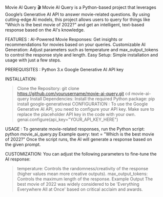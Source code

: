 Movie AI Query 🎬
Movie AI Query is a Python-based project that leverages Google’s Generative AI API to answer movie-related questions.
By using cutting-edge AI models, this project allows users to query for things like "Which is the best movie of 2022?" and get an intelligent, text-based response based on the AI's knowledge.

FEATURES :
AI-Powered Movie Responses: Get insights or recommendations for movies based on your queries.
Customizable AI Generation: Adjust parameters such as temperature and max_output_tokens to control the response style and length.
Easy Setup: Simple installation and usage with just a few steps.

PREREQUISITES :
Python 3.x
Google Generative AI API key

INSTALLATION: 
> Clone the Repository:
git clone https://github.com/yourusername/movie-ai-query.git
cd movie-ai-query
>Install Dependencies: Install the required Python package:
pip install google-generativeai
CONFIGURATION : 
To use the Google Generative AI API, you need to configure your API key. Make sure to replace the placeholder API key in the code with your own.
genai.configure(api_key="YOUR_API_KEY_HERE")

USAGE :
To generate movie-related responses, run the Python script:
python movie_ai_query.py
Example query:
text = "Which is the best movie of 2022?"
Once the script runs, the AI will generate a response based on the given prompt.

CUSTOMIZATION:
You can adjust the following parameters to fine-tune the AI response:
>temperature: Controls the randomness/creativity of the response (higher values mean more creative outputs).
>max_output_tokens: Controls the maximum length of the response.
Example Output
The best movie of 2022 was widely considered to be 'Everything Everywhere All at Once' based on critical acclaim and awards.
